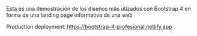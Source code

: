 Esta es una demostración de los diseños más utizados con Bootstrap 4 en forma de una 
landing page informativa de una web

Production deployment: https://bootstrap-4-profesional.netlify.app